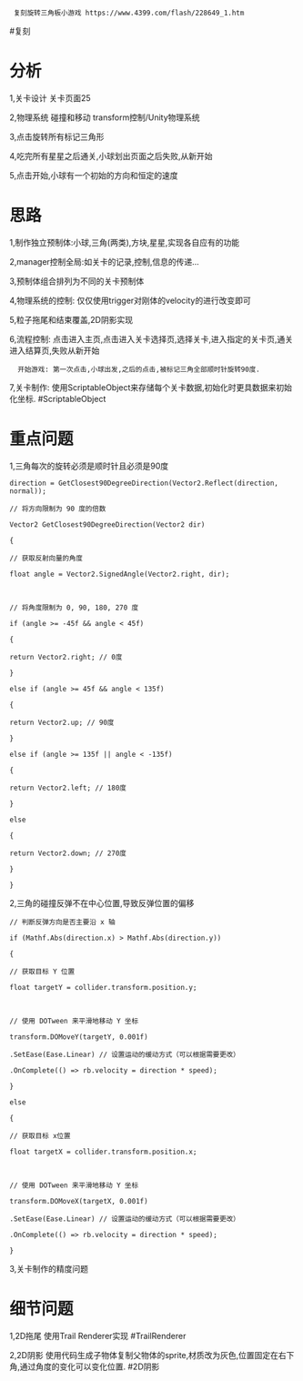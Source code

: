 
	 复刻旋转三角板小游戏 https://www.4399.com/flash/228649_1.htm

#复刻

# 分析

1,关卡设计  关卡页面25   

2,物理系统 碰撞和移动   transform控制/Unity物理系统

3,点击旋转所有标记三角形

4,吃完所有星星之后通关,小球划出页面之后失败,从新开始

5,点击开始,小球有一个初始的方向和恒定的速度

# 思路

1,制作独立预制体:小球,三角(两类),方块,星星,实现各自应有的功能

2,manager控制全局:如关卡的记录,控制,信息的传递...

3,预制体组合排列为不同的关卡预制体

4,物理系统的控制:
		仅仅使用trigger对刚体的velocity的进行改变即可

5,粒子拖尾和结束覆盖,2D阴影实现

6,流程控制:
	   点击进入主页,点击进入关卡选择页,选择关卡,进入指定的关卡页,通关进入结算页,失败从新开始

	  开始游戏: 第一次点击,小球出发,之后的点击,被标记三角全部顺时针旋转90度.
7,关卡制作:
		使用ScriptableObject来存储每个关卡数据,初始化时更具数据来初始化坐标. #ScriptableObject
	

# 重点问题

1,三角每次的旋转必须是顺时针且必须是90度
```
direction = GetClosest90DegreeDirection(Vector2.Reflect(direction, normal));

// 将方向限制为 90 度的倍数

Vector2 GetClosest90DegreeDirection(Vector2 dir)

{

// 获取反射向量的角度

float angle = Vector2.SignedAngle(Vector2.right, dir);

  

// 将角度限制为 0, 90, 180, 270 度

if (angle >= -45f && angle < 45f)

{

return Vector2.right; // 0度

}

else if (angle >= 45f && angle < 135f)

{

return Vector2.up; // 90度

}

else if (angle >= 135f || angle < -135f)

{

return Vector2.left; // 180度

}

else

{

return Vector2.down; // 270度

}

}
```

2,三角的碰撞反弹不在中心位置,导致反弹位置的偏移

```
// 判断反弹方向是否主要沿 x 轴

if (Mathf.Abs(direction.x) > Mathf.Abs(direction.y))

{

// 获取目标 Y 位置

float targetY = collider.transform.position.y;

  

// 使用 DOTween 来平滑地移动 Y 坐标

transform.DOMoveY(targetY, 0.001f)

.SetEase(Ease.Linear) // 设置运动的缓动方式（可以根据需要更改）

.OnComplete(() => rb.velocity = direction * speed);

}

else

{

// 获取目标 x位置

float targetX = collider.transform.position.x;

  

// 使用 DOTween 来平滑地移动 Y 坐标

transform.DOMoveX(targetX, 0.001f)

.SetEase(Ease.Linear) // 设置运动的缓动方式（可以根据需要更改）

.OnComplete(() => rb.velocity = direction * speed);

}
```


3,关卡制作的精度问题

# 细节问题

1,2D拖尾
	使用Trail Renderer实现  #TrailRenderer

2,2D阴影
	 使用代码生成子物体复制父物体的sprite,材质改为灰色,位置固定在右下角,通过角度的变化可以变化位置. #2D阴影